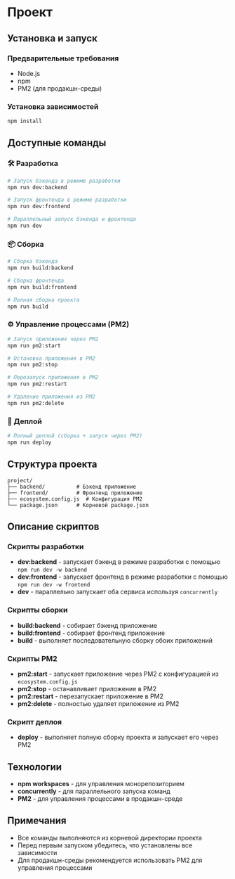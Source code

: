 # Проект

## Установка и запуск

### Предварительные требования

- Node.js
- npm
- PM2 (для продакшн-среды)

### Установка зависимостей

```bash
npm install
```

## Доступные команды

### 🛠 Разработка

```bash
# Запуск бэкенда в режиме разработки
npm run dev:backend

# Запуск фронтенда в режиме разработки
npm run dev:frontend

# Параллельный запуск бэкенда и фронтенда
npm run dev
```

### 📦 Сборка

```bash
# Сборка бэкенда
npm run build:backend

# Сборка фронтенда
npm run build:frontend

# Полная сборка проекта
npm run build
```

### ⚙️ Управление процессами (PM2)

```bash
# Запуск приложения через PM2
npm run pm2:start

# Остановка приложения в PM2
npm run pm2:stop

# Перезапуск приложения в PM2
npm run pm2:restart

# Удаление приложения из PM2
npm run pm2:delete
```

### 🚀 Деплой

```bash
# Полный деплой (сборка + запуск через PM2)
npm run deploy
```

## Структура проекта

```
project/
├── backend/          # Бэкенд приложение
├── frontend/         # Фронтенд приложение
├── ecosystem.config.js  # Конфигурация PM2
└── package.json      # Корневой package.json
```

## Описание скриптов

### Скрипты разработки

- **dev:backend** - запускает бэкенд в режиме разработки с помощью `npm run dev -w backend`
- **dev:frontend** - запускает фронтенд в режиме разработки с помощью `npm run dev -w frontend`
- **dev** - параллельно запускает оба сервиса используя `concurrently`

### Скрипты сборки

- **build:backend** - собирает бэкенд приложение
- **build:frontend** - собирает фронтенд приложение
- **build** - выполняет последовательную сборку обоих приложений

### Скрипты PM2

- **pm2:start** - запускает приложение через PM2 с конфигурацией из `ecosystem.config.js`
- **pm2:stop** - останавливает приложение в PM2
- **pm2:restart** - перезапускает приложение в PM2
- **pm2:delete** - полностью удаляет приложение из PM2

### Скрипт деплоя

- **deploy** - выполняет полную сборку проекта и запускает его через PM2

## Технологии

- **npm workspaces** - для управления монорепозиторием
- **concurrently** - для параллельного запуска команд
- **PM2** - для управления процессами в продакшн-среде

## Примечания

- Все команды выполняются из корневой директории проекта
- Перед первым запуском убедитесь, что установлены все зависимости
- Для продакшн-среды рекомендуется использовать PM2 для управления процессами

